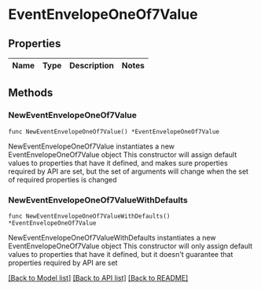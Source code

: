 # EventEnvelopeOneOf7Value

## Properties

Name | Type | Description | Notes
------------ | ------------- | ------------- | -------------

## Methods

### NewEventEnvelopeOneOf7Value

`func NewEventEnvelopeOneOf7Value() *EventEnvelopeOneOf7Value`

NewEventEnvelopeOneOf7Value instantiates a new EventEnvelopeOneOf7Value object
This constructor will assign default values to properties that have it defined,
and makes sure properties required by API are set, but the set of arguments
will change when the set of required properties is changed

### NewEventEnvelopeOneOf7ValueWithDefaults

`func NewEventEnvelopeOneOf7ValueWithDefaults() *EventEnvelopeOneOf7Value`

NewEventEnvelopeOneOf7ValueWithDefaults instantiates a new EventEnvelopeOneOf7Value object
This constructor will only assign default values to properties that have it defined,
but it doesn't guarantee that properties required by API are set


[[Back to Model list]](../README.md#documentation-for-models) [[Back to API list]](../README.md#documentation-for-api-endpoints) [[Back to README]](../README.md)


